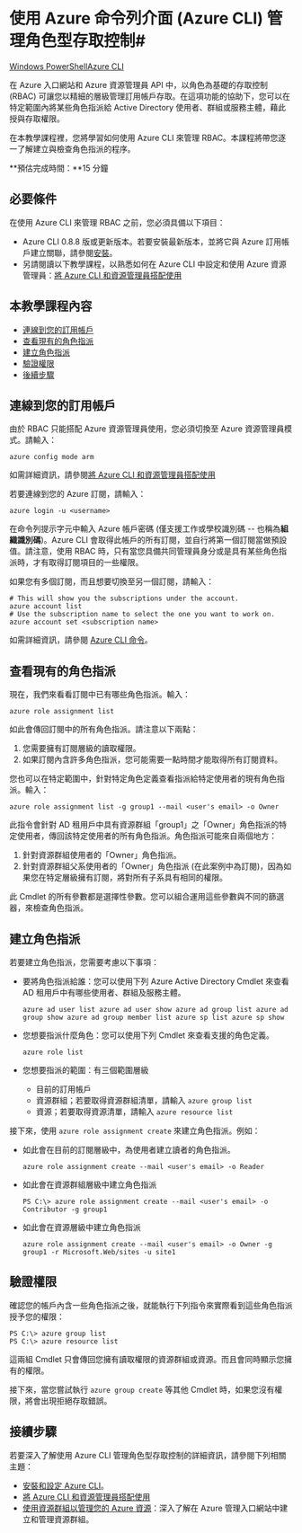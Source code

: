 <properties
	pageTitle="使用 Azure CLI for Mac、Linux 和 Windows 管理角色型存取控制"
	description="使用 Azure CLI 管理角色型存取控制"
	services=""
	documentationCenter=""
	authors="squillace"
	manager="timlt"
	editor="tomfitz"/>

<tags
	ms.service="multiple"
	ms.workload="multiple"
	ms.tgt_pltfrm="command-line-interface"
	ms.devlang="na"
	ms.topic="article"
	ms.date="04/26/2015"
	ms.author="tomfitz"/>

# 使用 Azure 命令列介面 (Azure CLI) 管理角色型存取控制#

<div class="dev-center-tutorial-selector sublanding"><a href="/documentation/articles/powershell-rbac.md" title="Windows PowerShell" class="current">Windows PowerShell</a><a href="/documentation/articles/xplat-cli-rbac.md" title="Azure CLI">Azure CLI</a></div>

在 Azure 入口網站和 Azure 資源管理員 API 中，以角色為基礎的存取控制 (RBAC) 可讓您以精細的層級管理訂用帳戶存取。在這項功能的協助下，您可以在特定範圍內將某些角色指派給 Active Directory 使用者、群組或服務主體，藉此授與存取權限。

在本教學課程裡，您將學習如何使用 Azure CLI 來管理 RBAC。本課程將帶您逐一了解建立與檢查角色指派的程序。

**預估完成時間：**15 分鐘

## 必要條件 ##

在使用 Azure CLI 來管理 RBAC 之前，您必須具備以下項目：

- Azure CLI 0.8.8 版或更新版本。若要安裝最新版本，並將它與 Azure 訂用帳戶建立關聯，請參閱[安裝](xplat-cli-install.md)。
- 另請閱讀以下教學課程，以熟悉如何在 Azure CLI 中設定和使用 Azure 資源管理員：[將 Azure CLI 和資源管理員搭配使用](xplat-cli-azure-resource-manager.md)

## 本教學課程內容 ##

* [連線到您的訂用帳戶](#connect)
* [查看現有的角色指派](#check)
* [建立角色指派](#create)
* [驗證權限](#verify)
* [後續步驟](#next)

## <a id="connect"></a>連線到您的訂用帳戶 ##

由於 RBAC 只能搭配 Azure 資源管理員使用，您必須切換至 Azure 資源管理員模式。請輸入：

    azure config mode arm

如需詳細資訊，請參閱[將 Azure CLI 和資源管理員搭配使用](xplat-cli-azure-resource-manager.md)

若要連線到您的 Azure 訂閱，請輸入：

    azure login -u <username>

在命令列提示字元中輸入 Azure 帳戶密碼 (僅支援工作或學校識別碼 -- 也稱為**組織識別碼**)。Azure CLI 會取得此帳戶的所有訂閱，並自行將第一個訂閱當做預設值。請注意，使用 RBAC 時，只有當您具備共同管理員身分或是具有某些角色指派時，才有取得訂閱項目的一些權限。

如果您有多個訂閱，而且想要切換至另一個訂閱，請輸入：

    # This will show you the subscriptions under the account.
    azure account list
    # Use the subscription name to select the one you want to work on.
    azure account set <subscription name>

如需詳細資訊，請參閱 [Azure CLI 命令](azure-cli-arm-commands.md)。

## <a id="check"></a>查看現有的角色指派 ##

現在，我們來看看訂閱中已有哪些角色指派。輸入：

    azure role assignment list

如此會傳回訂閱中的所有角色指派。請注意以下兩點：

1. 您需要擁有訂閱層級的讀取權限。
2. 如果訂閱內含許多角色指派，您可能需要一點時間才能取得所有訂閱資料。

您也可以在特定範圍中，針對特定角色定義查看指派給特定使用者的現有角色指派。輸入：

    azure role assignment list -g group1 --mail <user's email> -o Owner

此指令會針對 AD 租用戶中具有資源群組「group1」之「Owner」角色指派的特定使用者，傳回該特定使用者的所有角色指派。角色指派可能來自兩個地方：

1. 針對資源群組使用者的「Owner」角色指派。
2. 針對資源群組父系使用者的「Owner」角色指派 (在此案例中為訂閱)，因為如果您在特定層級擁有訂閱，將對所有子系具有相同的權限。

此 Cmdlet 的所有參數都是選擇性參數。您可以組合運用這些參數與不同的篩選器，來檢查角色指派。

## <a id="create"></a>建立角色指派 ##

若要建立角色指派，您需要考慮以下事項：

- 要將角色指派給誰：您可以使用下列 Azure Active Directory Cmdlet 來查看 AD 租用戶中有哪些使用者、群組及服務主體。

    `azure ad user list
    azure ad user show
    azure ad group list
    azure ad group show
    azure ad group member list
    azure sp list
    azure sp show`

- 您想要指派什麼角色：您可以使用下列 Cmdlet 來查看支援的角色定義。

    `azure role list`

- 您想要指派的範圍：有三個範圍層級

    - 目前的訂用帳戶
    - 資源群組；若要取得資源群組清單，請輸入 `azure group list`
    - 資源；若要取得資源清單，請輸入 `azure resource list`

接下來，使用 `azure role assignment create` 來建立角色指派。例如：

 - 如此會在目前的訂閱層級中，為使用者建立讀者的角色指派。

    `azure role assignment create --mail <user's email> -o Reader`

- 如此會在資源群組層級中建立角色指派

    `PS C:\> azure role assignment create --mail <user's email> -o Contributor -g group1`

- 如此會在資源層級中建立角色指派

    `azure role assignment create --mail <user's email> -o Owner -g group1 -r Microsoft.Web/sites -u site1`

## <a id="verify"></a>驗證權限 ##

確認您的帳戶內含一些角色指派之後，就能執行下列指令來實際看到這些角色指派授予您的權限：

    PS C:\> azure group list
    PS C:\> azure resource list

這兩組 Cmdlet 只會傳回您擁有讀取權限的資源群組或資源。而且會同時顯示您擁有的權限。

接下來，當您嘗試執行 `azure group create` 等其他 Cmdlet 時，如果您沒有權限，將會出現拒絕存取錯誤。

## <a id="next"></a>接續步驟 ##

若要深入了解使用 Azure CLI 管理角色型存取控制的詳細資訊，請參閱下列相關主題：

- [安裝和設定 Azure CLI](xplat-cli-install.md)。
- [將 Azure CLI 和資源管理員搭配使用](xplat-cli-azure-resource-manager.md)
- [使用資源群組以管理您的 Azure 資源](resource-groups-overview.md)：深入了解在 Azure 管理入口網站中建立和管理資源群組。

<!---HONumber=July15_HO1-->